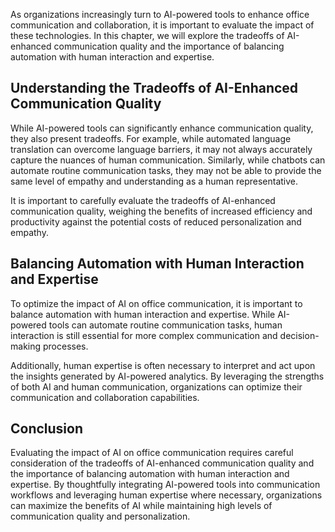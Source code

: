 
As organizations increasingly turn to AI-powered tools to enhance office communication and collaboration, it is important to evaluate the impact of these technologies. In this chapter, we will explore the tradeoffs of AI-enhanced communication quality and the importance of balancing automation with human interaction and expertise.

Understanding the Tradeoffs of AI-Enhanced Communication Quality
----------------------------------------------------------------

While AI-powered tools can significantly enhance communication quality, they also present tradeoffs. For example, while automated language translation can overcome language barriers, it may not always accurately capture the nuances of human communication. Similarly, while chatbots can automate routine communication tasks, they may not be able to provide the same level of empathy and understanding as a human representative.

It is important to carefully evaluate the tradeoffs of AI-enhanced communication quality, weighing the benefits of increased efficiency and productivity against the potential costs of reduced personalization and empathy.

Balancing Automation with Human Interaction and Expertise
---------------------------------------------------------

To optimize the impact of AI on office communication, it is important to balance automation with human interaction and expertise. While AI-powered tools can automate routine communication tasks, human interaction is still essential for more complex communication and decision-making processes.

Additionally, human expertise is often necessary to interpret and act upon the insights generated by AI-powered analytics. By leveraging the strengths of both AI and human communication, organizations can optimize their communication and collaboration capabilities.

Conclusion
----------

Evaluating the impact of AI on office communication requires careful consideration of the tradeoffs of AI-enhanced communication quality and the importance of balancing automation with human interaction and expertise. By thoughtfully integrating AI-powered tools into communication workflows and leveraging human expertise where necessary, organizations can maximize the benefits of AI while maintaining high levels of communication quality and personalization.
